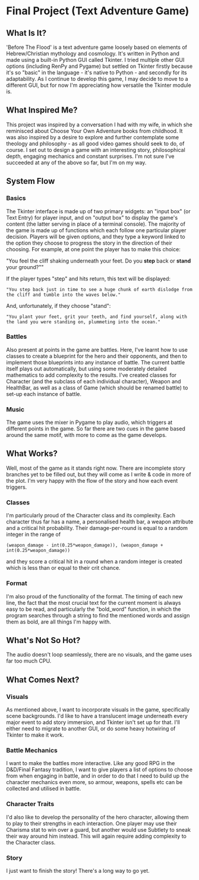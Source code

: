 # Final Project (Text Adventure Game)

## What Is It?

'Before The Flood' is a text adventure game loosely based on elements of Hebrew/Christian mythology and cosmology. It's written in Python and made using a built-in Python GUI called Tkinter. I tried multiple other GUI options (including RenPy and Pygame) but settled on Tkinter firstly because it's so "basic" in the language - it's native to Python - and secondly for its adaptability. As I continue to develop this game, I may decide to move to a different GUI, but for now I'm appreciating how versatile the Tkinter module is.

## What Inspired Me?

This project was inspired by a conversation I had with my wife, in which she reminisced about Choose Your Own Adventure books from childhood. It was also inspired by a desire to explore and further contemplate some theology and philosophy - as all good video games should seek to do, of course. I set out to design a game with an interesting story, philosophical depth, engaging mechanics and constant surprises. I'm not sure I've succeeded at any of the above so far, but I'm on my way.

## System Flow

### Basics

The Tkinter interface is made up of two primary widgets: an "input box" (or Text Entry) for player input, and on "output box" to display the game's content (the latter serving in place of a terminal console). The majority of the game is made up of functions which each follow one particular player decision. Players will be given options, and they type a keyword linked to the option they choose to progress the story in the direction of their choosing. For example, at one point the player has to make this choice:

"You feel the cliff shaking underneath your feet. Do you **step** back or **stand** your ground?""

If the player types "step" and hits return, this text will be displayed:

```"You step back just in time to see a huge chunk of earth dislodge from the cliff and tumble into the waves below."```

And, unfortunately, if they choose "stand":

```"You plant your feet, grit your teeth, and find yourself, along with the land you were standing on, plummeting into the ocean."```

### Battles

Also present at points in the game are battles. Here, I've learnt how to use classes to create a blueprint for the hero and their opponents, and then to implement those blueprints into any instance of battle. The current battle itself plays out automatically, but using some moderately detailed mathematics to add complexity to the results. I've created classes for Character (and the subclass of each individual character), Weapon and HealthBar, as well as a class of Game (which should be renamed battle) to set-up each instance of battle.

### Music

The game uses the mixer in Pygame to play audio, which triggers at different points in the game. So far there are two cues in the game based around the same motif, with more to come as the game develops.

## What Works?

Well, most of the game as it stands right now. There are incomplete story branches yet to be filled out, but they will come as I write & code in more of the plot. I'm very happy with the flow of the story and how each event triggers.

### Classes

I'm particularly proud of the Character class and its complexity. Each character thus far has a name, a personalised health bar, a weapon attribute and a critical hit probability. Their damage-per-round is equal to a random integer in the range of

```(weapon_damage - int(0.25*weapon_damage)), (weapon_damage + int(0.25*weapon_damage))```

and they score a critical hit in a round when a random integer is created which is less than or equal to their crit chance.

### Format

I'm also proud of the functionality of the format. The timing of each new line, the fact that the most crucial text for the current moment is always easy to be read, and particularly the "bold_word" function, in which the program searches through a string to find the mentioned words and assign them as bold, are all things I'm happy with.

## What's Not So Hot?

The audio doesn't loop seamlessly, there are no visuals, and the game uses far too much CPU.

## What Comes Next?

### Visuals

As mentioned above, I want to incorporate visuals in the game, specifically scene backgrounds. I'd like to have a translucent image underneath every major event to add story immersion, and Tkinter isn't set up for that. I'll either need to migrate to another GUI, or do some heavy hotwiring of Tkinter to make it work.

### Battle Mechanics

I want to make the battles more interactive. Like any good RPG in the D&D/Final Fantasy tradition, I want to give players a list of options to choose from when engaging in battle, and in order to do that I need to build up the character mechanics even more, so armour, weapons, spells etc can be collected and utilised in battle.

### Character Traits

I'd also like to develop the personality of the hero character, allowing them to play to their strengths in each interaction. One player may use their Charisma stat to win over a guard, but another would use Subtlety to sneak their way around him instead. This will again require adding complexity to the Character class.

### Story

I just want to finish the story! There's a long way to go yet.
